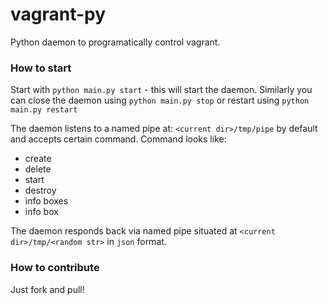 # vagrant-py
Python daemon to programatically control vagrant. 

### How to start
Start with `python main.py start` - this will start the daemon. Similarly you can close the daemon using `python main.py stop` or restart using `python main.py restart`

The daemon listens to a named pipe at: `<current dir>/tmp/pipe` by default and accepts certain command. Command looks like:

 - <random str> create <xml file path>
 - <random str> delete <box id>
 - <random str> start <box id>
 - <random str> destroy <challenge id>
 - <random str> info boxes
 - <random str> info box <box id>

The daemon responds back via named pipe situated at `<current dir>/tmp/<random str>` in `json` format.

### How to contribute
Just fork and pull!
